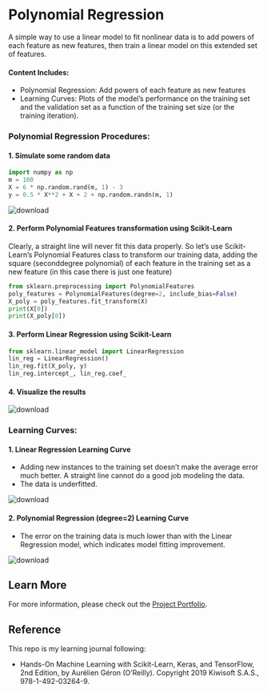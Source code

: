 # Polynomial Regression

A simple way to use a linear model to fit nonlinear data is to add powers of each feature as new features, then train a linear model on this extended set of features.

#### Content Includes:
- Polynomial Regression: Add powers of each feature as new features
- Learning Curves: Plots of the model’s performance on the training set and the validation set as a function of the training set size (or the training iteration).

### Polynomial Regression Procedures:

#### 1. Simulate some random data

```Python
import numpy as np
m = 100
X = 6 * np.random.rand(m, 1) - 3
y = 0.5 * X**2 + X + 2 + np.random.randn(m, 1)
```

![download](https://user-images.githubusercontent.com/44503223/127773657-a8c3c48c-8052-4fa3-ada8-c419cdc576a0.png)


#### 2. Perform Polynomial Features transformation using Scikit-Learn

Clearly, a straight line will never fit this data properly. So let’s use Scikit-Learn’s Polynomial Features class to transform our training data, adding the square (seconddegree polynomial) of each feature in the training set as a new feature (in this case there is just one feature)

```Python
from sklearn.preprocessing import PolynomialFeatures
poly_features = PolynomialFeatures(degree=2, include_bias=False)
X_poly = poly_features.fit_transform(X)
print(X[0])
print(X_poly[0])
```

#### 3. Perform Linear Regression using Scikit-Learn

```Python
from sklearn.linear_model import LinearRegression
lin_reg = LinearRegression()
lin_reg.fit(X_poly, y)
lin_reg.intercept_, lin_reg.coef_
```

#### 4. Visualize the results

![download](https://user-images.githubusercontent.com/44503223/127773696-312ec265-04e3-4fe7-89d5-f6f853c2ea68.png)

### Learning Curves:

#### 1. Linear Regression Learning Curve

- Adding new instances to the training set doesn’t make the average error much better. A straight line cannot do a good job modeling the data.
- The data is underfitted. 

![download](https://user-images.githubusercontent.com/44503223/127774022-8397b42d-2c4e-4d98-9993-c8663bb947d0.png)

#### 2. Polynomial Regression (degree=2) Learning Curve

- The error on the training data is much lower than with the Linear Regression model, which indicates model fitting improvement. 

![download](https://user-images.githubusercontent.com/44503223/127774071-d1c5af6c-c1bc-4454-a5c0-2da6925aea86.png)

## Learn More

For more information, please check out the [Project Portfolio](https://tingting0618.github.io).

## Reference

This repo is my learning journal following:
- Hands-On Machine Learning with Scikit-Learn, Keras, and TensorFlow, 2nd Edition, by Aurélien Géron (O’Reilly). Copyright 2019 Kiwisoft S.A.S., 978-1-492-03264-9.
